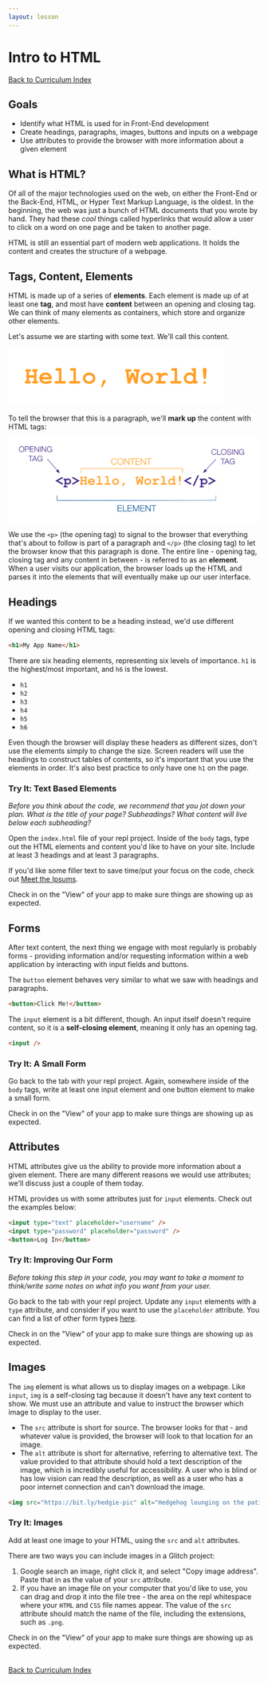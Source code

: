 ```yaml
---
layout: lesson
---
```


# Intro to HTML

<a href="../">Back to Curriculum Index</a>

## Goals

- Identify what HTML is used for in Front-End development
- Create headings, paragraphs, images, buttons and inputs on a webpage
- Use attributes to provide the browser with more information about a given element

## What is HTML?

Of all of the major technologies used on the web, on either the Front-End or the Back-End, HTML, or Hyper Text Markup Language, is the oldest. In the beginning, the web was just a bunch of HTML documents that you wrote by hand. They had these _cool_ things called hyperlinks that would allow a user to click on a word on one page and be taken to another page.

HTML is still an essential part of modern web applications. It holds the content and creates the structure of a webpage.

## Tags, Content, Elements

HTML is made up of a series of **elements**. Each element is made up of at least one **tag**, and most have **content** between an opening and closing tag. We can think of many elements as containers, which store and organize other elements.

Let's assume we are starting with some text. We'll call this content.

<img src="./assets/content.png" alt="the text of 'Hello, World!' in an orange color." />


To tell the browser that this is a paragraph, we'll **mark up** the content with HTML tags:

<img src="./assets/element.png" alt="The code for an HTML paragraph element. The opening <p> is labeled opening tag, the text 'Hello, World!' is labeled content, and the closing </p> is labeled closing tag. All three pieces are enclosed in a brace and labeled element." />

We use the `<p>` (the opening tag) to signal to the browser that everything that's about to follow is part of a paragraph and `</p>` (the closing tag) to let the browser know that this paragraph is done. The entire line - opening tag, closing tag and any content in between - is referred to as an **element**. When a user visits our application, the browser loads up the HTML and parses it into the elements that will eventually make up our user interface.

## Headings

If we wanted this content to be a heading instead, we'd use different opening and closing HTML tags:

```html
<h1>My App Name</h1>
```

There are six heading elements, representing six levels of importance. `h1` is the highest/most important, and `h6` is the lowest.

- `h1`
- `h2`
- `h3`
- `h4`
- `h5`
- `h6`

Even though the browser will display these headers as different sizes, don't use the elements simply to change the size. Screen readers will use the headings to construct tables of contents, so it's important that you use the elements in order. It's also best practice to only have one `h1` on the page.

<div class="try-it-new">
  <h3>Try It: Text Based Elements</h3>
  <p><em>Before you think about the code, we recommend that you jot down your plan. What is the title of your page? Subheadings? What content will live below each subheading?</em></p>
  <p>Open the <code>index.html</code> file of your repl project. Inside of the <code>body</code> tags, type out the HTML elements and content you'd like to have on your site. Include at least 3 headings and at least 3 paragraphs.</p>
  <p>If you'd like some filler text to save time/put your focus on the code, check out <a href="https://meettheipsums.com/">Meet the Ipsums</a>.</p>
  <p>Check in on the "View" of your app to make sure things are showing up as expected.</p>
</div>

## Forms

After text content, the next thing we engage with most regularly is probably forms - providing information and/or requesting information within a web application by interacting with input fields and buttons.

The `button` element behaves very similar to what we saw with headings and paragraphs.

```html
<button>Click Me!</button>
```

The `input` element is a bit different, though. An input itself doesn't require content, so it is a **self-closing element**, meaning it only has an opening tag.

```html
<input />
```

<div class="try-it-new">
  <h3>Try It: A Small Form</h3>
  <p>Go back to the tab with your repl project. Again, somewhere inside of the <code>body</code> tags, write at least one input element and one button element to make a small form.</p>
  <p>Check in on the "View" of your app to make sure things are showing up as expected.</p>
</div>

## Attributes

HTML attributes give us the ability to provide more information about a given element. There are many different reasons we would use attributes; we'll discuss just a couple of them today.

HTML provides us with some attributes just for `input` elements. Check out the examples below:

```html
<input type="text" placeholder="username" />
<input type="password" placeholder="password" />
<button>Log In</button>
```

<div class="try-it-new">
  <h3>Try It: Improving Our Form</h3>
  <p><em>Before taking this step in your code, you may want to take a moment to think/write some notes on what info you want from your user.</em></p>
  <p>Go back to the tab with your repl project. Update any <code>input</code> elements with a <code>type</code> attribute, and consider if you want to use the <code>placeholder</code> attribute. You can find a list of other form types <a href="https://www.w3schools.com/html/html_form_input_types.asp">here</a>.</p>
  <p>Check in on the "View" of your app to make sure things are showing up as expected.</p>
</div>

## Images

The `img` element is what allows us to display images on a webpage. Like `input`, `img` is a self-closing tag because it doesn't have any text content to show. We must use an attribute and value to instruct the browser which image to display to the user.
- The `src` attribute is short for source. The browser looks for that - and whatever value is provided, the browser will look to that location for an image.
- The `alt` attribute is short for alternative, referring to alternative text. The value provided to that attribute should hold a text description of the image, which is incredibly useful for accessibility. A user who is blind or has low vision can read the description, as well as a user who has a poor internet connection and can't download the image.

```html
<img src="https://bit.ly/hedgie-pic" alt="Hedgehog lounging on the patio" />
```

<div class="try-it-new">
  <h3>Try It: Images</h3>
  <p>Add at least one image to your HTML, using the <code>src</code> and <code>alt</code> attributes.</p>
  <p>There are two ways you can include images in a Glitch project:</p>
  <ol>
    <li>Google search an image, right click it, and select "Copy image address". Paste that in as the value of your <code>src</code> attribute.</li>
    <li>If you have an image file on your computer that you'd like to use, you can drag and drop it into the file tree - the area on the repl whitespace where your <code>HTML</code> and <code>CSS</code> file names appear. The value of the <code>src</code> attribute should match the name of the file, including the extensions, such as <code>.png</code>.</li>
  </ol>
  <p>Check in on the "View" of your app to make sure things are showing up as expected. </p>
</div>

<br>
<a href="../">Back to Curriculum Index</a>
